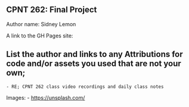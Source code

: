 ## CPNT 262: Final Project

Author name: Sidney Lemon

A link to the GH Pages site:

## List the author and links to any Attributions for code and/or assets you used that are not your own;

    - RE; CPNT 262 class video recordings and daily class notes

Images: - https://unsplash.com/
